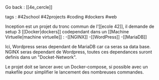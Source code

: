 Go back : [[4e_cercle]]

tags : #42school  #42projects #coding #dockers #web

Inception est un projet du tronc commun de l'[[ecole 42]], il demande de setup 3 [[Docker|dockers]] codependant dans un [[Machine Virtuelle|machine virtuelle]] :
-[[NGINX]]
-[[WordPress]]
-[[MariaDB]]

Ici, Wordpress seras dependant de MariaDB car ca seras sa data base. NGINX seras dependant de Wordpress, toutes ces dependances suront definis dans un "Docket-Network".

Le projet doit se lancer avec un Docker-compose, si possible avec un makefile pour simplifier le lancement des nombreuses commandes.